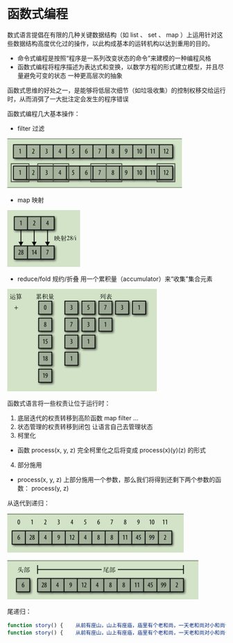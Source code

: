 # 函数式编程

数式语言提倡在有限的几种关键数据结构（如 list 、 set 、 map ）上运用针对这些数据结构高度优化过的操作，以此构成基本的运转机构以达到重用的目的。

- 命令式编程是按照“程序是一系列改变状态的命令”来建模的一种编程风格
- 函数式编程将程序描述为表达式和变换，以数学方程的形式建立模型，并且尽量避免可变的状态 一种更高层次的抽象

函数式思维的好处之一，是能够将低层次细节（如垃圾收集）的控制权移交给运行时，从而消弭了一大批注定会发生的程序错误

函数式编程几大基本操作：

- filter 过滤

![屏幕截图 2021-05-10 152401](/assets/屏幕截图%202021-05-10%20152401.png)

- map 映射

![屏幕截图 2021-05-10 152429](/assets/屏幕截图%202021-05-10%20152429.png)

- reduce/fold 规约/折叠 用一个累积量（accumulator）来“收集”集合元素

![屏幕截图 2021-05-10 152800](/assets/屏幕截图%202021-05-10%20152800.png)

函数式语言将一些权责让位于运行时：

1. 底层迭代的权责转移到高阶函数 map filter ...
2. 状态管理的权责转移到闭包 让语言自己去管理状态
3. 柯里化
  - 函数 process(x, y, z) 完全柯里化之后将变成 process(x)(y)(z) 的形式
4. 部分施用  
  -  process(x, y, z) 上部分施用一个参数，那么我们将得到还剩下两个参数的函数： process(y, z)

从迭代到递归：

![屏幕截图 2021-05-11 104506](/assets/屏幕截图%202021-05-11%20104506.png)

![屏幕截图 2021-05-11 104525](/assets/屏幕截图%202021-05-11%20104525.png)

尾递归：

```js
function story() {    从前有座山，山上有座庙，庙里有个老和尚，一天老和尚对小和尚讲故事：story() // 尾递归，进入下一个函数不再需要上一个函数的环境了，得出结果以后直接返回。}
function story() {    从前有座山，山上有座庙，庙里有个老和尚，一天老和尚对小和尚讲故事：story()，小和尚听了，找了块豆腐撞死了 // 非尾递归，下一个函数结束以后此函数还有后续，所以必须保存本身的环境以供处理返回值。}
```
